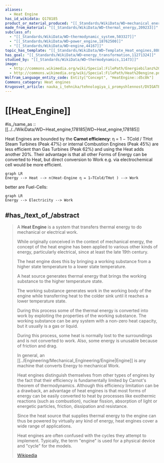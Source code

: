 ```yaml
---
aliases:
  - Heat Engine
has_id_wikidata: Q178185
product_or_material_produced: "[[_Standards/WikiData/WD~mechanical_energy,184550]]"
made_from_material: "[[_Standards/WikiData/WD~thermal_energy,209233]]"
subclass_of:
  - "[[_Standards/WikiData/WD~thermodynamic_system,503327]]"
  - "[[_Standards/WikiData/WD~power_engine,18762500]]"
  - "[[_Standards/WikiData/WD~engine,44167]]"
topic_has_template: "[[_Standards/WikiData/WD~Template_Heat_engines,8084301]]"
has_goal: "[[_Standards/WikiData/WD~energy_transformation,11271324]]"
studied_by: "[[_Standards/WikiData/WD~thermodynamics,11473]]"
image:
  - http://commons.wikimedia.org/wiki/Special:FilePath/Energiebilanz%20Motor.svg
  - http://commons.wikimedia.org/wiki/Special:FilePath/Heat%20engine.png
Wolfram_Language_entity_code: Entity["Concept", "HeatEngine::d5c8k"]
Commons_category: Heat engines
Krugosvet_article: nauka_i_tehnika/tehnologiya_i_promyshlennost/DVIGATEL_TEPLOVO.html
---
```


# [[Heat_Engine]] 

#is_/same_as :: [[../../WikiData/WD~Heat_engine,178185|WD~Heat_engine,178185]] 

Heat Engines are bounded by the **Carnot efficiency**: η = 1 − TCold / THot 
Steam Turbines (Peak 47%) or internal Combustion Engines (Peak 45%) 
 are less efficient than Gas Turbines (Peak 62%) and using the Heat adds another 20%. 
Their advantage is that all other Forms of Energy can be converted to Heat, 
but direct conversion to Work e.g. via electrochemical cell would be more efficient. 

```mermaid 
graph LR
Energy --> Heat --> n(Heat-Engine η = 1−TCold/THot ) --> Work
```
better are Fuel-Cells: 
```mermaid 
graph LR
Energy --> Electricity --> Work
```

## #has_/text_of_/abstract 

> A **Heat Engine** is a system that transfers thermal energy to do mechanical or electrical work. 
> 
> While originally conceived in the context of mechanical energy, 
> the concept of the heat engine has been applied to various other kinds of energy, 
> particularly electrical, since at least the late 19th century. 
> 
> The heat engine does this by bringing a working substance from a higher state temperature 
> to a lower state temperature. 
> 
> A heat source generates thermal energy 
> that brings the working substance to the higher temperature state. 
> 
> The working substance generates work in the working body of the engine 
> while transferring heat to the colder sink until it reaches a lower temperature state. 
> 
> During this process some of the thermal energy is converted into work 
> by exploiting the properties of the working substance. 
> The working substance can be any system with a non-zero heat capacity, 
> but it usually is a gas or liquid. 
> 
> During this process, some heat is normally lost to the surroundings and is not converted to work. 
> Also, some energy is unusable because of friction and drag.
>
> In general, an [[../Engineering/Mechanical_Engineering/Engine|Engine]] is any machine that converts Energy to mechanical Work. 
> 
> Heat engines distinguish themselves from other types of engines by the fact 
> that their efficiency is fundamentally limited by Carnot's theorem of thermodynamics. 
> Although this efficiency limitation can be a drawback, 
> an advantage of heat engines is that most forms of energy can be easily converted to heat 
> by processes like exothermic reactions (such as combustion), nuclear fission, 
> absorption of light or energetic particles, friction, dissipation and resistance. 
> 
> Since the heat source that supplies thermal energy to the engine 
> can thus be powered by virtually any kind of energy, 
> heat engines cover a wide range of applications.
>
> Heat engines are often confused with the cycles they attempt to implement. 
> Typically, the term "engine" is used for a physical device and "cycle" for the models.
>
> [Wikipedia](https://en.wikipedia.org/wiki/Heat%20engine) 

